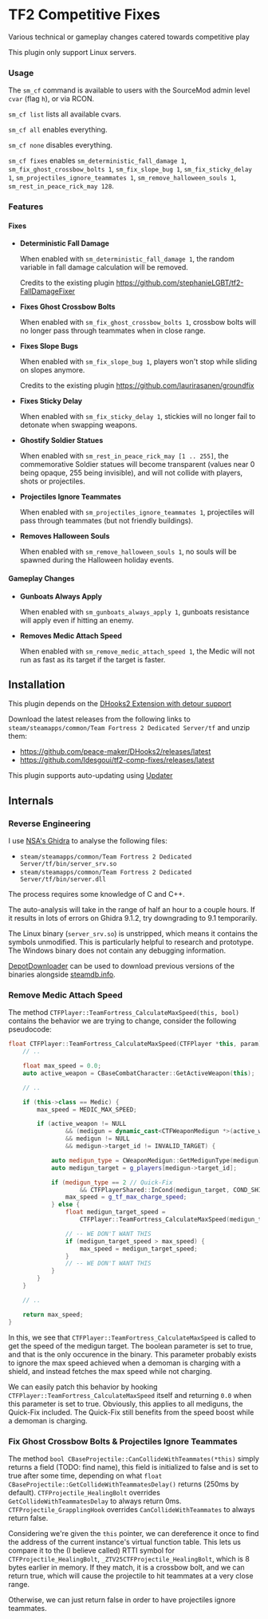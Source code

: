 # TF2 Competitive Fixes

Various technical or gameplay changes catered towards competitive play

This plugin only support Linux servers.


### Usage

The `sm_cf` command is available to users with the SourceMod admin level `cvar` (flag `h`), or via RCON.

`sm_cf list` lists all available cvars.

`sm_cf all` enables everything.

`sm_cf none` disables everything.

`sm_cf fixes` enables 
`sm_deterministic_fall_damage 1`, 
`sm_fix_ghost_crossbow_bolts 1`, 
`sm_fix_slope_bug 1`, 
`sm_fix_sticky_delay 1`, 
`sm_projectiles_ignore_teammates 1`, 
`sm_remove_halloween_souls 1`,
`sm_rest_in_peace_rick_may 128`.


### Features

#### Fixes

- **Deterministic Fall Damage**

    When enabled with `sm_deterministic_fall_damage 1`,
    the random variable in fall damage calculation will be removed. 

    Credits to the existing plugin https://github.com/stephanieLGBT/tf2-FallDamageFixer

- **Fixes Ghost Crossbow Bolts**

    When enabled with `sm_fix_ghost_crossbow_bolts 1`,
    crossbow bolts will no longer pass through teammates when in close range.

- **Fixes Slope Bugs**

    When enabled with `sm_fix_slope_bug 1`,
    players won't stop while sliding on slopes anymore.

    Credits to the existing plugin https://github.com/laurirasanen/groundfix

- **Fixes Sticky Delay**

    When enabled with `sm_fix_sticky_delay 1`,
    stickies will no longer fail to detonate when swapping weapons.

- **Ghostify Soldier Statues**

    When enabled with `sm_rest_in_peace_rick_may [1 .. 255]`,
    the commemorative Soldier statues will become transparent 
    (values near 0 being opaque, 255 being invisible),
    and will not collide with players, shots or projectiles.

- **Projectiles Ignore Teammates**

    When enabled with `sm_projectiles_ignore_teammates 1`,
    projectiles will pass through teammates (but not friendly buildings).

- **Removes Halloween Souls**

    When enabled with `sm_remove_halloween_souls 1`,
    no souls will be spawned during the Halloween holiday events.

#### Gameplay Changes

- **Gunboats Always Apply**

    When enabled with `sm_gunboats_always_apply 1`,
    gunboats resistance will apply even if hitting an enemy.

- **Removes Medic Attach Speed**

    When enabled with `sm_remove_medic_attach_speed 1`,
    the Medic will not run as fast as its target if the target is faster.


## Installation

This plugin depends on the 
[DHooks2 Extension with detour support](https://forums.alliedmods.net/showpost.php?p=2588686&postcount=589)

Download the latest releases from the following links to 
`steam/steamapps/common/Team Fortress 2 Dedicated Server/tf` and unzip them:
- https://github.com/peace-maker/DHooks2/releases/latest
- https://github.com/ldesgoui/tf2-comp-fixes/releases/latest


This plugin supports auto-updating using 
[Updater](https://forums.alliedmods.net/showthread.php?t=169095)


## Internals

### Reverse Engineering

I use [NSA's Ghidra](https://ghidra-sre.org) to analyse the following files:

- `steam/steamapps/common/Team Fortress 2 Dedicated Server/tf/bin/server_srv.so`
- `steam/steamapps/common/Team Fortress 2 Dedicated Server/tf/bin/server.dll`

The process requires some knowledge of C and C++.

The auto-analysis will take in the range of half an hour to a couple hours.
If it results in lots of errors on Ghidra 9.1.2, try downgrading to 9.1 temporarily.

The Linux binary (`server_srv.so`) is unstripped, which means it contains the symbols unmodified.
This is particularly helpful to research and prototype.
The Windows binary does not contain any debugging information.

[DepotDownloader](https://github.com/SteamRE/DepotDownloader)
can be used to download previous versions of the binaries alongside
[steamdb.info](https://steamdb.info/app/232250).

### Remove Medic Attach Speed

The method `CTFPlayer::TeamFortress_CalculateMaxSpeed(this, bool)` contains the behavior
we are trying to change, consider the following pseudocode:

```cpp
float CTFPlayer::TeamFortress_CalculateMaxSpeed(CTFPlayer *this, param) {
    // ..

    float max_speed = 0.0;
    auto active_weapon = CBaseCombatCharacter::GetActiveWeapon(this);

    // ..

    if (this->class == Medic) {
        max_speed = MEDIC_MAX_SPEED;

        if (active_weapon != NULL
                && (medigun = dynamic_cast<CTFWeaponMedigun *>(active_weapon) )
                && medigun != NULL
                && medigun->target_id != INVALID_TARGET) {

            auto medigun_type = CWeaponMedigun::GetMedigunType(medigun);
            auto medigun_target = g_players[medigun->target_id];

            if (medigun_type == 2 // Quick-Fix
                    && CTFPlayerShared::InCond(medigun_target, COND_SHIELD_CHARGING)) {
                max_speed = g_tf_max_charge_speed;
            } else {
                float medigun_target_speed =
                    CTFPlayer::TeamFortress_CalculateMaxSpeed(medigun_target, true),

                // -- WE DON'T WANT THIS
                if (medigun_target_speed > max_speed) {
                    max_speed = medigun_target_speed;
                }
                // -- WE DON'T WANT THIS
            }
        }
    }

    // ..

    return max_speed;
}
```

In this, we see that `CTFPlayer::TeamFortress_CalculateMaxSpeed` is called to get the speed of
the medigun target.
The boolean parameter is set to true, and that is the only occurence in the binary.
This parameter probably exists to ignore the max speed achieved when a demoman is charging with a shield,
and instead fetches the max speed while not charging.

We can easily patch this behavior by hooking `CTFPlayer::TeamFortress_CalculateMaxSpeed` itself
and returning `0.0` when this parameter is set to true.
Obviously, this applies to all mediguns, the Quick-Fix included.
The Quick-Fix still benefits from the speed boost while a demoman is charging.

### Fix Ghost Crossbow Bolts & Projectiles Ignore Teammates

The method `bool CBaseProjectile::CanCollideWithTeammates(*this)` simply returns a field (TODO: find name),
this field is initialized to false and is set to true after some time, depending on what
`float CBaseProjectile::GetCollideWithTeammatesDelay()` returns (250ms by default).
`CTFProjectile_HealingBolt` overrides `GetCollideWithTeammatesDelay` to always return 0ms.
`CTFProjectile_GrapplingHook` overrides `CanCollideWithTeammates` to always return false.

Considering we're given the `this` pointer, we can dereference it once to find the address
of the current instance's virtual function table.
This lets us compare it to the (I believe called) RTTI symbol for `CTFProjectile_HealingBolt`,
`_ZTV25CTFProjectile_HealingBolt`, which is 8 bytes earlier in memory.
If they match, it is a crossbow bolt, and we can return true, which will cause the projectile to hit
teammates at a very close range.

Otherwise, we can just return false in order to have projectiles ignore teammates.
